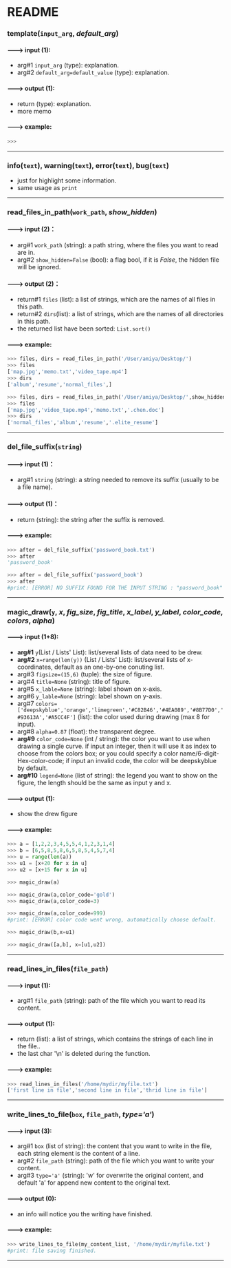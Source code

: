 # README

### template(`input_arg`, *default_arg*)

#### ---> input (1):
* arg#1 `input_arg` (type): explanation.  
* arg#2 `default_arg=default_value` (type): explanation.

#### ---> output (1):
* return (type): explanation.
* more memo

#### ---> example:
``````python
>>>

``````
----

### info(`text`), warning(`text`), error(`text`), bug(`text`)

* just for highlight some information.
* same usage as `print`


----

### read_files_in_path(`work_path`, *show_hidden*)

#### ---> input (2)：  
* arg#1 `work_path`  (string): a path string, where the files you want to read are in.  
* arg#2 `show_hidden=False` (bool): a flag bool, if it is *False*, the hidden file will be ignored.   

#### ---> output (2)：  
* return#1 `files` (list): a list of strings, which are the names of all files in this path.  
* return#2 `dirs`(list): a list of strings, which are the names of all directories in this path.  
* the returned list have been sorted:  `List.sort()`

#### ---> example:
``````python
>>> files, dirs = read_files_in_path('/User/amiya/Desktop/')
>>> files
['map.jpg','memo.txt','video_tape.mp4']
>>> dirs
['album','resume','normal_files',]

>>> files, dirs = read_files_in_path('/User/amiya/Desktop/',show_hidden=True)
>>> files
['map.jpg','video_tape.mp4','memo.txt','.chen.doc']
>>> dirs
['normal_files','album','resume','.elite_resume']
``````

----

### del_file_suffix(`string`)

#### ---> input (1)：  
* arg#1 `string` (string): a string needed to remove its suffix (usually to be a file name).  

#### ---> output (1)：  
* return (string): the string after the suffix is removed.  

#### ---> example:
``````python
>>> after = del_file_suffix('password_book.txt')
>>> after
'password_book'

>>> after = del_file_suffix('password_book')
>>> after
#print: [ERROR] NO SUFFIX FOUND FOR THE INPUT STRING : "password_book" !
``````

----

### magic_draw(`y`, *x*, *fig_size*, *fig_title*, *x_label*, *y_label*, *color_code*, *colors*, *alpha*)

#### ---> input (1+8):
* **arg#1** `y`(List / Lists' List): list/several lists of data need to be drew. 
* **arg#2** `x=range(len(y))` (List / Lists' List): list/several lists of x-coordinates, default as an one-by-one conuting list.
* arg#3 `figsize=(15,6)` (tuple): the size of figure.
* arg#4 `title=None` (string): title of figure.
* arg#5 `x_lable=None` (string): label shown on x-axis.
* arg#6 `y_lable=None` (string): label shown on y-axis.
* arg#7 `colors=['deepskyblue','orange','limegreen','#C82B46','#4EA089','#8B77D0','#93613A','#A5CC4F']` (list): the color used during drawing (max 8 for input).
* arg#8 `alpha=0.87` (float): the transparent degree.
* **arg#9** `color_code=None` (int / string): the color you want to use when drawing a single curve. if input an integer, then it will use it as index to choose from the colors box; or you could specify a color name/6-digit-Hex-color-code; if input an invalid code, the color will be deepskyblue by default.
* **arg#10** `legend=None` (list of string): the legend you want to show on the figure, the length should be the same as input y and x.

#### ---> output (1):
* show the drew figure 

#### ---> example:
``````python
>>> a = [1,2,2,3,4,5,5,4,1,2,3,1,4]
>>> b = [6,5,8,5,8,6,5,8,5,4,5,7,4]
>>> u = range(len(a))
>>> u1 = [x+20 for x in u]
>>> u2 = [x+15 for x in u]

>>> magic_draw(a)

>>> magic_draw(a,color_code='gold')
>>> magic_draw(a,color_code=3)

>>> magic_draw(a,color_code=999)
#print: [ERROR] color code went wrong, automatically choose default.

>>> magic_draw(b,x=u1)

>>> magic_draw([a,b], x=[u1,u2])
``````
----

### read_lines_in_files(`file_path`)

#### ---> input (1):
* arg#1 `file_path` (string): path of the file which you want to read its content.  

#### ---> output (1):
* return (list): a list of strings, which contains the strings of each line in the file..
* the last char '\n' is deleted during the function.

#### ---> example:
``````python
>>> read_lines_in_files('/home/mydir/myfile.txt')
['first line in file','second line in file','thrid line in file']
``````
----

### write_lines_to_file(`box`, `file_path`, *type='a'*)

#### ---> input (3):
* arg#1 `box` (list of string): the content that you want to write in the file, each string element is the content of a line.  
* arg#2 `file_path`  (string): path of the file which you want to write your content.  
* arg#3 `type='a'` (string): 'w' for overwrite the original content, and default 'a' for append new content to the original text.

#### ---> output (0):
* an info will notice you the writing have finished. 

#### ---> example:
``````python
>>> write_lines_to_file(my_content_list, '/home/mydir/myfile.txt')
#print: file saving finished.
``````
----

